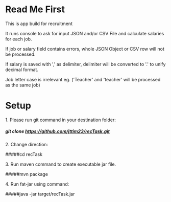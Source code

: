 # Read Me First
This is app build for recruitment 
<p>It runs console to ask for input JSON and/or CSV 
File and calculate salaries for each job.
<p>If job or salary field contains errors, whole JSON 
Object or CSV row will not be processed.
<p>If salary is saved with ',' as delimiter, delimiter will be converted to '.' 
to unify decimal format.
<p>Job letter case is irrelevant 
eg. ('Teacher' and 'teacher' will be processed as the same job) </p> 


# Setup
<p>1. Please run git command in your destination folder:

##### git clone https://github.com/jttim23/recTask.git
<p>2. Change direction:

#####cd recTask
<p>3. Run maven command to create executable jar file.

#####mvn package
<p>4. Run fat-jar using command:

#####java -jar target/recTask.jar